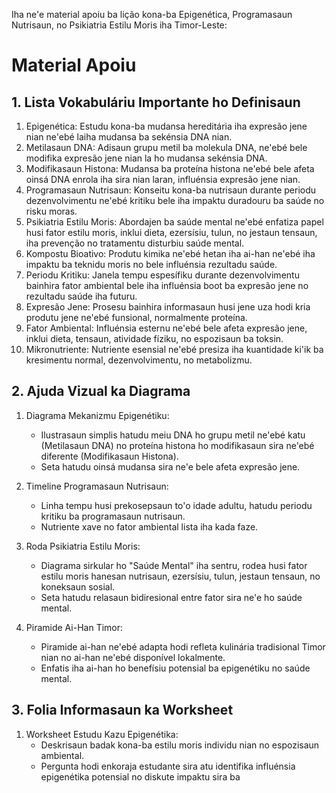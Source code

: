 Iha ne'e material apoiu ba lição kona-ba Epigenética, Programasaun Nutrisaun, no Psikiatria Estilu Moris iha Timor-Leste:

# Material Apoiu

## 1. Lista Vokabuláriu Importante ho Definisaun

1. Epigenética: Estudu kona-ba mudansa hereditária iha expresão jene nian ne'ebé laiha mudansa ba sekénsia DNA nian.
2. Metilasaun DNA: Adisaun grupu metil ba molekula DNA, ne'ebé bele modifika expresão jene nian la ho mudansa sekénsia DNA.
3. Modifikasaun Histona: Mudansa ba proteína histona ne'ebé bele afeta oinsá DNA enrola iha sira nian laran, influénsia expresão jene nian.
4. Programasaun Nutrisaun: Konseitu kona-ba nutrisaun durante periodu dezenvolvimentu ne'ebé kritiku bele iha impaktu duradouru ba saúde no risku moras.
5. Psikiatria Estilu Moris: Abordajen ba saúde mental ne'ebé enfatiza papel husi fator estilu moris, inklui dieta, ezersísiu, tulun, no jestaun tensaun, iha prevenção no tratamentu disturbiu saúde mental.
6. Kompostu Bioativo: Produtu kimika ne'ebé hetan iha ai-han ne'ebé iha impaktu ba teknidu moris no bele influénsia rezultadu saúde.
7. Periodu Kritiku: Janela tempu espesífiku durante dezenvolvimentu bainhira fator ambiental bele iha influénsia boot ba expresão jene no rezultadu saúde iha futuru.
8. Expresão Jene: Prosesu bainhira informasaun husi jene uza hodi kria produtu jene ne'ebé funsional, normalmente proteína.
9. Fator Ambiental: Influénsia esternu ne'ebé bele afeta expresão jene, inklui dieta, tensaun, atividade fíziku, no espozisaun ba toksin.
10. Mikronutriente: Nutriente esensial ne'ebé presiza iha kuantidade ki'ik ba kresimentu normal, dezenvolvimentu, no metabolizmu.

## 2. Ajuda Vizual ka Diagrama

1. Diagrama Mekanizmu Epigenétiku:
   - Ilustrasaun simplis hatudu meiu DNA ho grupu metil ne'ebé katu (Metilasaun DNA) no proteína histona ho modifikasaun sira ne'ebé diferente (Modifikasaun Histona).
   - Seta hatudu oinsá mudansa sira ne'e bele afeta expresão jene.

2. Timeline Programasaun Nutrisaun:
   - Linha tempu husi prekosepsaun to'o idade adultu, hatudu periodu kritiku ba programasaun nutrisaun.
   - Nutriente xave no fator ambiental lista iha kada faze.

3. Roda Psikiatria Estilu Moris:
   - Diagrama sirkular ho "Saúde Mental" iha sentru, rodea husi fator estilu moris hanesan nutrisaun, ezersísiu, tulun, jestaun tensaun, no koneksaun sosial.
   - Seta hatudu relasaun bidiresional entre fator sira ne'e ho saúde mental.

4. Piramide Ai-Han Timor:
   - Piramide ai-han ne'ebé adapta hodi refleta kulinária tradisional Timor nian no ai-han ne'ebé disponível lokalmente.
   - Enfatis iha ai-han ho benefísiu potensial ba epigenétiku no saúde mental.

## 3. Folia Informasaun ka Worksheet

1. Worksheet Estudu Kazu Epigenétika:
   - Deskrisaun badak kona-ba estilu moris individu nian no espozisaun ambiental.
   - Pergunta hodi enkoraja estudante sira atu identifika influénsia epigenétika potensial no diskute impaktu sira ba